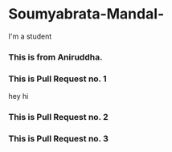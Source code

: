 # Soumyabrata-Mandal-
I'm a student
### This is from Aniruddha.
### This is Pull Request no. 1
hey
hi
### This is Pull Request no. 2
### This is Pull Request no. 3
